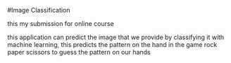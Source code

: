 #Image Classification

this my submission for online course

this application can predict the image that we provide by classifying it with machine learning,
this predicts the pattern on the hand in the game rock paper scissors to guess the pattern on our hands
